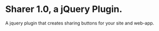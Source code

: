 # Sharer 1.0, a jQuery Plugin. 

A jquery plugin that creates sharing buttons for your site and web-app.
